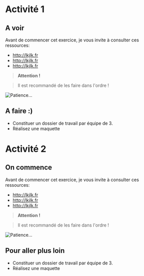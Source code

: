 # Activité 1

## A voir

Avant de commencer cet exercice, je vous invite à consulter ces ressources:

* http://lkjlk.fr
* http://lkjlk.fr
* http://lkjlk.fr

> **Attention !**

>Il est recommandé de les faire dans l'ordre !

![Patience...](http://donteversaynever.com/wp-content/uploads/2016/06/2286-Bill-Gates-Quote-Patience-is-a-key-element-of-success.jpg)

## A faire :)

* Constituer un dossier de travail par équipe de 3.
* Réalisez une maquette

# Activité 2

## On commence

Avant de commencer cet exercice, je vous invite à consulter ces ressources:

* http://lkjlk.fr
* http://lkjlk.fr
* http://lkjlk.fr

> **Attention !**

>Il est recommandé de les faire dans l'ordre !

![Patience...](http://www.inspirednationonline.com/wp-content/uploads/2016/04/wait-1.png)

## Pour aller plus loin

* Constituer un dossier de travail par équipe de 3.
* Réalisez une maquette
